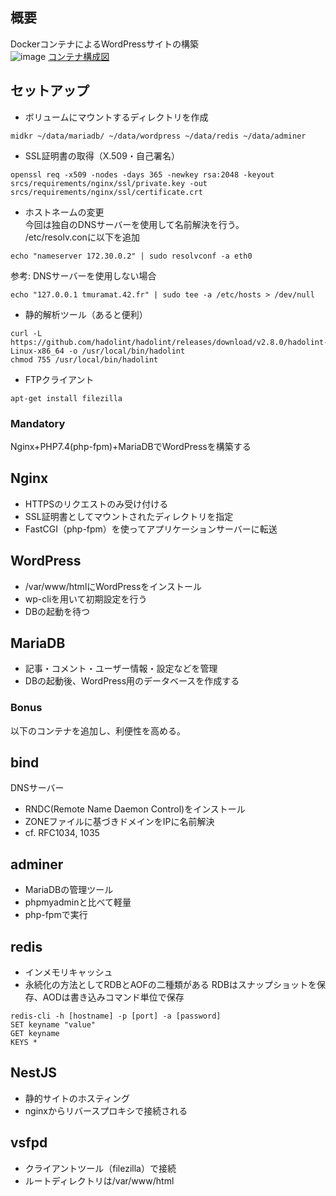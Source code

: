 ## 概要
DockerコンテナによるWordPressサイトの構築  
![image](https://github.com/tmuramat081/42_inception/assets/91453112/5bef30cb-1d01-4bb2-88b0-2c33ecddde5f)
[コンテナ構成図](https://drive.google.com/file/d/1IMgh776KeyKcMkrlNZrRkRfS6xgtrrsP/view?usp=sharing)

## セットアップ
- ボリュームにマウントするディレクトリを作成　　
```
midkr ~/data/mariadb/ ~/data/wordpress ~/data/redis ~/data/adminer
```
- SSL証明書の取得（X.509・自己署名）
```
openssl req -x509 -nodes -days 365 -newkey rsa:2048 -keyout srcs/requirements/nginx/ssl/private.key -out srcs/requirements/nginx/ssl/certificate.crt
```

- ホストネームの変更  
今回は独自のDNSサーバーを使用して名前解決を行う。  
/etc/resolv.conに以下を追加  
```
echo "nameserver 172.30.0.2" | sudo resolvconf -a eth0
```

参考: DNSサーバーを使用しない場合
```
echo "127.0.0.1 tmuramat.42.fr" | sudo tee -a /etc/hosts > /dev/null
```

- 静的解析ツール（あると便利）
```
curl -L https://github.com/hadolint/hadolint/releases/download/v2.8.0/hadolint-Linux-x86_64 -o /usr/local/bin/hadolint
chmod 755 /usr/local/bin/hadolint
```

- FTPクライアント
```
apt-get install filezilla
```

### Mandatory
Nginx+PHP7.4(php-fpm)+MariaDBでWordPressを構築する

## Nginx
- HTTPSのリクエストのみ受け付ける
- SSL証明書としてマウントされたディレクトリを指定
- FastCGI（php-fpm）を使ってアプリケーションサーバーに転送

## WordPress
- /var/www/htmlにWordPressをインストール
- wp-cliを用いて初期設定を行う
- DBの起動を待つ

## MariaDB
- 記事・コメント・ユーザー情報・設定などを管理
- DBの起動後、WordPress用のデータベースを作成する

### Bonus
以下のコンテナを追加し、利便性を高める。

## bind
DNSサーバー
- RNDC(Remote Name Daemon Control)をインストール
- ZONEファイルに基づきドメインをIPに名前解決
- cf. RFC1034, 1035

## adminer
- MariaDBの管理ツール
- phpmyadminと比べて軽量
- php-fpmで実行

## redis
- インメモリキャッシュ
- 永続化の方法としてRDBとAOFの二種類がある
RDBはスナップショットを保存、AODは書き込みコマンド単位で保存
```
redis-cli -h [hostname] -p [port] -a [password]
SET keyname "value"
GET keyname
KEYS *
```

## NestJS
- 静的サイトのホスティング
- nginxからリバースプロキシで接続される

## vsfpd
- クライアントツール（filezilla）で接続
- ルートディレクトリは/var/www/html

